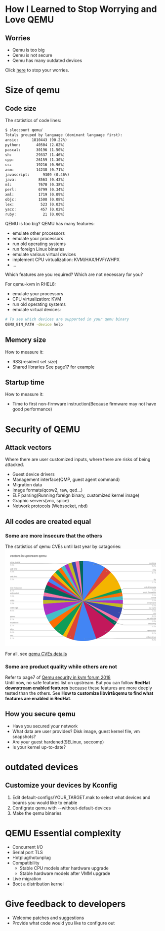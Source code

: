 # How I Learned to Stop Worrying and Love QEMU
## Worries
- Qemu is too big
- Qemu is not secure
- Qemu has many outdated devices

Click [here](./it-depends.html) to stop your worries.

# Size of qemu
## Code size
The statistics of code lines:
```
$ sloccount qemu/
Totals grouped by language (dominant language first):
ansic:      1810443 (90.22%)
python:       40504 (2.02%)
pascal:       30196 (1.50%)
sh:           29337 (1.46%)
cpp:          26159 (1.30%)
cs:           19216 (0.96%)
asm:          14238 (0.71%)
javascript:      9309 (0.46%)
java:          8563 (0.43%)
ml:            7670 (0.38%)
perl:          6799 (0.34%)
xml:           1719 (0.09%)
objc:          1508 (0.08%)
lex:            523 (0.03%)
yacc:           457 (0.02%)
ruby:            21 (0.00%)
```

QEMU is too big? QEMU has many features:
- emulate other processors
- emulate your processors
- run old operating systems
- run foreign Linux binaries
- emulate various virtual devices
- implement CPU virtualization: KVM/HAX/HVF/WHPX
- ...

Which features are you required? Which are not necessary for you?

For qemu-kvm in RHEL8:
- emulate your processors
- CPU virtualization: KVM
- run old operating systems
- emulate virtual devices:

```sh
# To see which devices are supported in your qemu binary
QEMU_BIN_PATH -device help
```

## Memory size
How to measure it:
- RSS(resident set size)
- Shared libraries
See page17 for example

## Startup time
How to measure it:
- Time to first non-firmware instruction(Because firmware may not have good
performance)


# Security of QEMU
## Attack vectors
Where there are user customized inputs, where there are risks of being attacked.
- Guest device drivers
- Management interface(QMP, guest agent command)
- Migration data
- Image formats(qcow2, raw, qed...)
- ELF parsing(Running foreign binary, customized kernel image)
- Graphic servers(vnc, spice)
- Network protocols (Websocket, nbd)

## All codes are created equal
### Some are more insecure that the others
The statistics of qemu CVEs until last year by catagories: ![qemu all CVEs](./qemu-CVEs-catagories-all.svg)  

For all, see [qemu CVEs details](https://www.cvedetails.com/vulnerability-list/vendor_id-7506/Qemu.html)

### Some are product quality while others are not
Refer to page7 of [Qemu security in kvm forum 2018](https://vmsplice.net/~stefan/stefanha-kvm-forum-2018.pdf)  
Until now, no safe features list on upstream. But you can follow **RedHat
downstream enabled features** because these features are more deeply tested than
the others. See **How to customize libvirt&qemu to find what
features are enabled in RedHat**.

## How you secure qemu
- Have you secured your network
- What data are user provides? Disk image, guest kernel file, vm snapshots?
- Are your guest hardened(SELinux, seccomp)
- Is your kernel up-to-date?


# outdated devices
## Customize your devices by Kconfig
1. Edit default-configs/YOUR_TARGET.mak to select what devices and boards you
would like to enable
2. Configrate qemu with --without-default-devices
3. Make the qemu binaries

# QEMU Essential complexity
- Concurrent I/O
- Serial port TLS
- Hotplug/hotunplug
- Compatibility
    - Stable CPU models after hardware upgrade
    - Stable hardware models after VMM upgrade
- Live migration
- Boot a distribution kernel

# Give feedback to developers
- Welcome patches and suggestions
- Provide what code would you like to configure out
